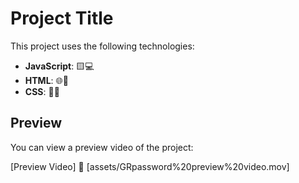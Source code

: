 # Project Title

This project uses the following technologies:

- **JavaScript**: 🟨💻
- **HTML**: 🌐📄
- **CSS**: 🎨✨


## Preview

You can view a preview video of the project:

[Preview Video] 🎥 [assets/GRpassword%20preview%20video.mov]